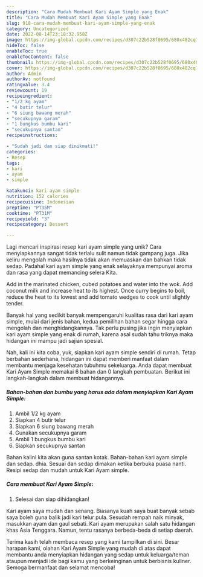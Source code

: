 ```yaml
---
description: "Cara Mudah Membuat Kari Ayam Simple yang Enak"
title: "Cara Mudah Membuat Kari Ayam Simple yang Enak"
slug: 918-cara-mudah-membuat-kari-ayam-simple-yang-enak
category: Uncategorized
date: 2022-08-14T23:18:32.958Z
image: https://img-global.cpcdn.com/recipes/d307c22b528f0695/680x482cq70/kari-ayam-simple-foto-resep-utama.jpg
hideToc: false
enableToc: true
enableTocContent: false
thumbnail: https://img-global.cpcdn.com/recipes/d307c22b528f0695/680x482cq70/kari-ayam-simple-foto-resep-utama.jpg
cover: https://img-global.cpcdn.com/recipes/d307c22b528f0695/680x482cq70/kari-ayam-simple-foto-resep-utama.jpg
author: Admin
authorAv: notfound
ratingvalue: 3.4
reviewcount: 19
recipeingredient:
- "1/2 kg ayam"
- "4 butir telur"
- "6 siung bawang merah"
- "secukupnya garam"
- "1 bungkus bumbu kari"
- "secukupnya santan"
recipeinstructions:

- "Sudah jadi dan siap dinikmati!"
categories:
- Resep
tags:
- kari
- ayam
- simple

katakunci: kari ayam simple 
nutrition: 152 calories
recipecuisine: Indonesian
preptime: "PT35M"
cooktime: "PT31M"
recipeyield: "3"
recipecategory: Dessert

---
```





Lagi mencari inspirasi resep kari ayam simple yang unik? Cara menyiapkannya sangat tidak terlalu sulit namun tidak gampang juga. Jika keliru mengolah maka hasilnya tidak akan memuaskan dan bahkan tidak sedap. Padahal kari ayam simple yang enak selayaknya mempunyai aroma dan rasa yang dapat memancing selera Kita.





Add in the marinated chicken, cubed potatoes and water into the wok. Add coconut milk and increase heat to its highest. Once curry begins to boil, reduce the heat to its lowest and add tomato wedges to cook until slightly tender.

Banyak hal yang sedikit banyak mempengaruhi kualitas rasa dari kari ayam simple, mulai dari jenis bahan, kedua pemilihan bahan segar hingga cara mengolah dan menghidangkannya. Tak perlu pusing jika ingin menyiapkan kari ayam simple yang enak di rumah, karena asal sudah tahu triknya maka hidangan ini mampu jadi sajian spesial.






Nah, kali ini kita coba, yuk, siapkan kari ayam simple sendiri di rumah. Tetap berbahan sederhana, hidangan ini dapat memberi manfaat dalam membantu menjaga kesehatan tubuhmu sekeluarga. Anda dapat membuat Kari Ayam Simple memakai 6 bahan dan 0 langkah pembuatan. Berikut ini langkah-langkah dalam membuat hidangannya.

<!--inarticleads1-->

##### Bahan-bahan dan bumbu yang harus ada dalam menyiapkan Kari Ayam Simple:

1. Ambil 1/2 kg ayam
1. Siapkan 4 butir telur
1. Siapkan 6 siung bawang merah
1. Gunakan secukupnya garam
1. Ambil 1 bungkus bumbu kari
1. Siapkan secukupnya santan


Bahan kalini kita akan guna santan kotak. Bahan-bahan kari ayam simple dan sedap. dhia. Sesuai dan sedap dimakan ketika berbuka puasa nanti. Resipi sedap dan mudah untuk Kari Ayam simple. 

<!--inarticleads2-->

##### Cara membuat Kari Ayam Simple:


1. Selesai dan siap dihidangkan!

Kari ayam saya mudah dan senang. Biasanya kuah saya buat banyak sebab saya boleh guna balik jadi kari telur pula. Sesudah rempah naik minyak, masukkan ayam dan gaul sebati. Kari ayam merupakan salah satu hidangan khas Asia Tenggara. Namun, tentu rasanya berbeda-beda di setiap daerah. 

Terima kasih telah membaca resep yang kami tampilkan di sini. Besar harapan kami, olahan Kari Ayam Simple yang mudah di atas dapat membantu anda menyiapkan hidangan yang sedap untuk keluarga/teman ataupun menjadi ide bagi kamu yang berkeinginan untuk berbisnis kuliner. Semoga bermanfaat dan selamat mencoba!
